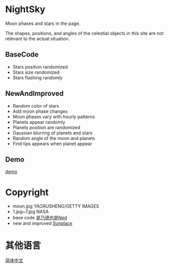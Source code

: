 # NightSky
Moon phases and stars in the page.

The shapes, positions, and angles of the celestial objects in this site are not relevant to the actual situation.

## BaseCode
- Stars position randomized
- Stars size randomized
- Stars flashing randomly

## NewAndImproved
- Random color of stars
- Add moon phase changes
- Moon phases vary with hourly patterns
- Planets appear randomly
- Planets position are randomized
- Gaussian blurring of planets and stars
- Random angle of the moon and planets
- Find tips appears when planet appear

## Demo
[demo](https://sunorz.github.io/NightSky/)
  
# Copyright
- moon.jpg YAORUSHENG/GETTY IMAGES
- 1.jpg~7.jpg NASA
- base code [是乃德也是Ned](https://zhuanlan.zhihu.com/p/506079249)
- new and improved [Sunplace](https://blog.kkii.org)

# 其他语言
[简体中文](README.zh_CN.md)
